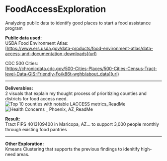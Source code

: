 # FoodAccessExploration
Analyzing public data to identify good places to start a food assistance program

**Public data used:**  <br/>
USDA Food Environment Atlas:  <br/>
[https://www.ers.usda.gov/data-products/food-environment-atlas/data-access-and-documentation-downloads](url)

CDC 500 Cities: <br/>
[https://chronicdata.cdc.gov/500-Cities-Places/500-Cities-Census-Tract-level-Data-GIS-Friendly-Fo/k86t-wghb/about_data](url)
______________________________________________________________________________
**Deliverables:**  <br/>
2 visuals that explain my thought process of prioritizing counties and districts for food access need. <br>
![Top 10 counties with notable LACCESS metrics_ReadMe](https://github.com/user-attachments/assets/056d75a8-c1ff-46b4-b406-944cae09cf70)
![Health Concerns _ Phoenix, AZ_ReadMe](https://github.com/user-attachments/assets/b9513c4a-dffa-4b86-8f14-e4f712fd36f3)

**Result:** <br/>
Tract FIPS 4013109400 in Maricopa, AZ... to support 3,000 people monthly through existing food pantries
______________________________________________________________________________
**Other Exploration:**  <br/>
Kmeans Clustering that supports the previous findings to idenitify high-need areas.
